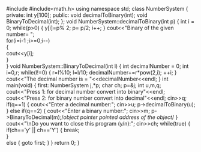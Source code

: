#include<iostream>
#include<math.h>
using namespace std;
class NumberSystem
{
private:
int y[100];
public:
void decimalToBinary(int);
void BinaryToDecimal(int);
};
void NumberSystem::decimalToBinary(int p)
{
int i = 0;
while(p>0) 
{
y[i]=p% 2;
p= p/2;
i++;
}
cout<<"Binary of the given number= ";    
for(i=i-1 ;i>=0;i--)    
{    
cout<<y[i];    
}     
}
void NumberSystem::BinaryToDecimal(int l) 
{
int decimalNumber = 0;
int i=0,r;
while(l!=0) 
{
r=l%10;
l=l/10;
decimalNumber+=r*pow(2,i);
++i;
}
cout<<"The decimal number is = "<<decimalNumber<<endl;
}
int main(void)
{
first:
NumberSystem j,*p;
char ch;
p=&j;
int u,m,q;
cout<<"Press 1: for decimal number convert into binary"<<endl;
cout<<"Press 2: for binary number convert into decimal"<<endl;
cin>>q;
if(q==1)
{
cout<<"Enter a decimal number:";
cin>>u;
p->decimalToBinary(u);
}
else if(q==2)
{
cout<<"Enter a binary number:";
cin>>m;
p->BinaryToDecimal(m);/*object pointer pointed address of the object*/
}
cout<<"\nDo you want to close this program (y/n):";
cin>>ch;
while(true)
{
if(ch=='y' || ch=='Y')
{
break;	
}	
else
{
goto first;
}
}
return 0;
}
